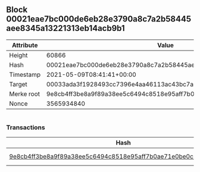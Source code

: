 ## Block 00021eae7bc000de6eb28e3790a8c7a2b58445aee8345a13221313eb14acb9b1

Attribute | Value
--- | ---
Height | 60866
Hash | 00021eae7bc000de6eb28e3790a8c7a2b58445aee8345a13221313eb14acb9b1
Timestamp | 2021-05-09T08:41:41+00:00
Target | 00033ada3f1928493cc7396e4aa46113ac43bc7ac52aab5d08e3934913716f64
Merke root | 9e8cb4ff3be8a9f89a38ee5c6494c8518e95aff7b0ae71e0be0c63f1a4501233
Nonce | 3565934840

```

```

### Transactions

Hash | Amount
--- | ---
[9e8cb4ff3be8a9f89a38ee5c6494c8518e95aff7b0ae71e0be0c63f1a4501233](9e8cb4ff3be8a9f89a38ee5c6494c8518e95aff7b0ae71e0be0c63f1a4501233.md) | 10.00000000 SKEPTI 
